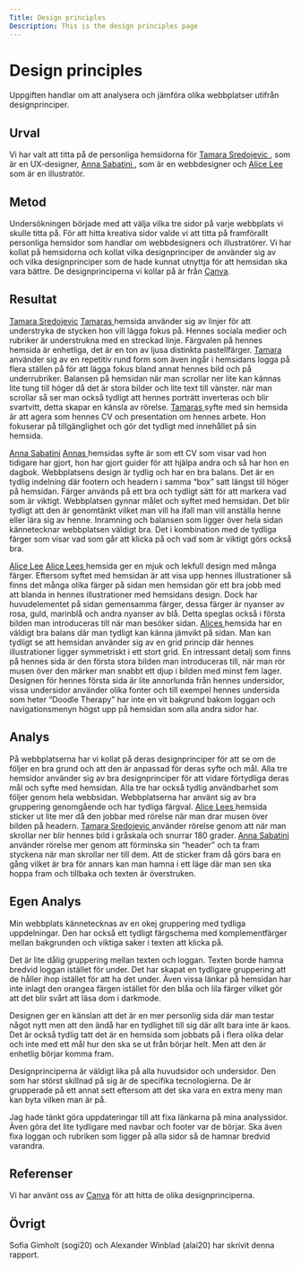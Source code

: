 ```yaml
---
Title: Design principles
Description: This is the design principles page
---
```


Design principles
=======================

Uppgiften handlar om att analysera och jämföra olika webbplatser utifrån designprinciper.
 
Urval
-----------------------

Vi har valt att titta på de personliga hemsidorna för <a href="https://www.iamtamara.design/">Tamara Sredojevic </a>, som är en UX-designer, <a href="https://www.sabanna.online/">Anna Sabatini </a>, som är en webbdesigner och <a href="https://www.byalicelee.com/">Alice Lee </a> som är en illustratör. 

Metod
-----------------------

Undersökningen började med att välja vilka tre sidor på varje webbplats vi skulle titta på. För att hitta kreativa sidor valde vi att titta på framförallt personliga hemsidor som handlar om webbdesigners och illustratörer. Vi har kollat på hemsidorna och kollat vilka designprinciper de använder sig av och vilka designprinciper som de hade kunnat utnyttja för att hemsidan ska vara bättre. De designprinciperna vi kollar på är från <a href="https://www.canva.com/learn/design-elements-principles/">Canva</a>.


Resultat
-----------------------

<a href="https://www.iamtamara.design/">Tamara Sredojevic</a>
<a href="https://www.iamtamara.design/">Tamaras </a> hemsida använder sig av linjer för att understryka de stycken hon vill lägga fokus på. Hennes sociala medier och rubriker är understrukna med en streckad linje. Färgvalen på hennes hemsida är enhetliga, det är en ton av ljusa distinkta pastellfärger. <a href="https://www.iamtamara.design/">Tamara </a> använder sig av en repetitiv rund form som även ingår i hemsidans logga på flera ställen på för att lägga fokus bland annat hennes bild och på underrubriker. Balansen på hemsidan när man scrollar ner lite kan kännas lite tung till höger då det är stora bilder och lite text till vänster. när man scrollar så ser man också tydligt att hennes porträtt inverteras och blir svartvitt, detta skapar en känsla av rörelse. <a href="https://www.iamtamara.design/">Tamaras </a> syfte med sin hemsida är att agera som hennes CV och presentation om hennes arbete. Hon fokuserar på tillgänglighet och gör det tydligt med innehållet på sin hemsida. 

<a href="https://www.sabanna.online/">Anna Sabatini</a>
<a href="https://www.sabanna.online/">Annas </a> hemsidas syfte är som ett CV som visar vad hon tidigare har gjort, hon har gjort guider för att hjälpa andra och så har hon en dagbok. Webbplatsens design är tydlig och har en bra balans. Det är en tydlig indelning där footern och headern i samma “box” satt längst till höger på hemsidan. Färger används på ett bra och tydligt sätt för att markera vad som är viktigt. Webbplatsen gynnar målet och syftet med hemsidan. Det blir tydligt att den är genomtänkt vilket man vill ha ifall man vill anställa henne eller lära sig av henne. Inramning och balansen som ligger över hela sidan kännetecknar webbplatsen väldigt bra. Det i kombination med de tydliga färger som visar vad som går att klicka på och vad som är viktigt görs också bra.      

<a href="https://www.byalicelee.com/">Alice Lee</a>
<a href="https://www.byalicelee.com/">Alice Lees </a> hemsida ger en mjuk och lekfull design med många färger. Eftersom syftet med hemsidan är att visa upp hennes illustrationer så finns det många olika färger på sidan men hemsidan gör ett bra jobb med att blanda in hennes illustrationer med hemsidans design. Dock har huvudelementet på sidan gemensamma färger, dessa färger är nyanser av rosa, guld, marinblå och andra nyanser av blå. Detta speglas också i första bilden man introduceras till när man besöker sidan. <a href="https://www.byalicelee.com/">Alices </a> hemsida har en väldigt bra balans där man tydligt kan känna jämvikt på sidan. Man kan tydligt se att hemsidan använder sig av en grid princip där hennes illustrationer ligger symmetriskt i ett stort grid. En intressant detalj som finns på hennes sida är den första stora bilden man introduceras till, när man rör musen över den märker man snabbt ett djup i bilden med minst fem lager. Designen för hennes första sida är lite annorlunda från hennes undersidor, vissa undersidor använder olika fonter och till exempel hennes undersida som heter “Doodle Therapy” har inte en vit bakgrund bakom loggan och navigationsmenyn högst upp på hemsidan som alla andra sidor har. 


Analys
-----------------------

På webbplatserna har vi kollat på deras designprinciper för att se om de följer en bra grund och att den är anpassad för deras syfte och mål. Alla tre hemsidor använder sig av bra designprinciper för att vidare förtydliga deras mål och syfte med hemsidan. Alla tre har också tydlig användbarhet som följer genom hela webbsidan. Webbplatserna har använt sig av bra gruppering genomgående och har tydliga färgval. <a href="https://www.byalicelee.com/">Alice Lees </a> hemsida sticker ut lite mer då den jobbar med rörelse när man drar musen över bilden på headern. <a href="https://www.iamtamara.design/">Tamara Sredojevic </a> använder rörelse genom att när man skrollar ner blir hennes bild i gråskala och snurrar 180 grader. <a href="https://www.sabanna.online/">Anna Sabatini </a> använder rörelse mer genom att förminska sin “header” och ta fram styckena när man skrollar ner till dem. Att de sticker fram då görs bara en gång vilket är bra för annars kan man hamna i ett läge där man sen ska hoppa fram och tillbaka och texten är överstruken.

Egen Analys
-----------------------
Min webbplats kännetecknas av en okej gruppering med tydliga uppdelningar. Den har också ett tydligt färgschema med komplementfärger mellan bakgrunden och viktiga saker i texten att klicka på.

Det är lite dålig gruppering mellan texten och loggan. Texten borde hamna bredvid loggan istället för under. Det har skapat en tydligare gruppering att de håller ihop istället för att ha det under. Även vissa länkar på hemsidan har inte inlagt den orangea färgen istället för den blåa och lila färger vilket gör att det blir svårt att läsa dom i darkmode.

Designen ger en känslan att det är en mer personlig sida där man testar något nytt men att den ändå har en tydlighet till sig där allt bara inte är kaos. Det är också tydlig tatt det är en hemsida som jobbats på i flera olika delar och inte med ett mål hur den ska se ut från börjar helt. Men att den är enhetlig börjar komma fram.

Designprinciperna är väldigt lika på alla huvudsidor och undersidor. Den som har störst skillnad på sig är de specifika tecnologierna. De är grupperade på ett annat sett eftersom att det ska vara en extra meny man kan byta vilken man är på.

Jag hade tänkt göra uppdateringar till att fixa länkarna på mina analyssidor. Även göra det lite tydligare med navbar och footer var de börjar. Ska även fixa loggan och rubriken som ligger på alla sidor så de hamnar bredvid varandra.



Referenser
-----------------------

Vi har använt oss av  <a href="https://www.canva.com/learn/design-elements-principles/">Canva</a> för att hitta de olika designprinciperna.


Övrigt
-----------------------

Sofia Gimholt (sogi20) och Alexander Winblad (alai20) har skrivit denna rapport. 

